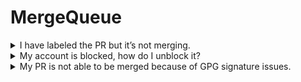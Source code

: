 # MergeQueue

<details>

<summary>I have labeled the PR but it’s not merging.</summary>

There could be several reasons why the bot is not merging your PR.

* Check your Dashboard to see whether the queue is active or paused. If the queue is paused it will not pick up any changes.
* Check if all your CI statuses are completed (no required status is still pending).
* Check if there is no other PR ahead of your PR that is pending merge.
* Go to the [<mark style="color:blue;">GitHub app page</mark>](https://github.com/apps/mergequeue) and verify that the app is still authorized to your repository. If not, you may need to reconnect the app.

Once you have verified the above status, open your web app, and look at the Open and Blocked Queue. If your PR is in the Blocked Queue, there should be a reason listed for blocking as well. If none of these steps help, please contact us [<mark style="color:blue;">support@aviator.co</mark>](mailto:support@mergequeue.com)<mark style="color:blue;"></mark>

</details>

<details>

<summary>My account is blocked, how do I unblock it?</summary>

If you are still on a trial plan and have not entered billing information, your account will automatically be suspended after 30 days. Your account may also get blocked due to a failed payment. Once you update your billing information, your account will get unblocked.

</details>

<details>

<summary>My PR is not able to be merged because of GPG signature issues.</summary>

When a repository is configured to require commits to be signed, all commits in PRs must be signed with the committer's GPG key. MergeQueue will not merge PRs that contain unsigned commits if this option is enabled. If your commits are signed, but you're still facing this error, make sure that you've [<mark style="color:blue;">uploaded your GPG public key to GitHub</mark>](https://docs.github.com/en/authentication/managing-commit-signature-verification/adding-a-new-gpg-key-to-your-github-account).

To learn more about signing commits, see [<mark style="color:blue;">GitHub's "Signing commits" documentation</mark>](https://docs.github.com/en/authentication/managing-commit-signature-verification/signing-commits). If you need to sign commits that already exist, you'll need to interactively rebase your PR and sign the commits individually (`git rebase -i HEAD~N` for the relevant value of `N`, and, for every commit, add `exec git commit --amend --no-edit --no-verify --gpg-sign` below every `pick ...` line). You'll need to force push the branch or open a new pull request after doing this.

</details>
